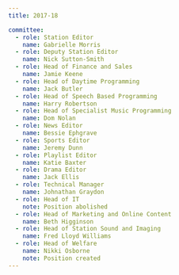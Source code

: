 ```yaml
---
title: 2017-18

committee:
  - role: Station Editor
    name: Gabrielle Morris
  - role: Deputy Station Editor
    name: Nick Sutton-Smith
  - role: Head of Finance and Sales
    name: Jamie Keene
  - role: Head of Daytime Programming
    name: Jack Butler
  - role: Head of Speech Based Programming
    name: Harry Robertson
  - role: Head of Specialist Music Programming
    name: Dom Nolan
  - role: News Editor
    name: Bessie Ephgrave
  - role: Sports Editor
    name: Jeremy Dunn
  - role: Playlist Editor
    name: Katie Baxter
  - role: Drama Editor
    name: Jack Ellis
  - role: Technical Manager
    name: Johnathan Graydon
  - role: Head of IT
    note: Position abolished
  - role: Head of Marketing and Online Content
    name: Beth Higginson
  - role: Head of Station Sound and Imaging
    name: Fred Lloyd Williams
  - role: Head of Welfare
    name: Nikki Osborne
    note: Position created
---
```


